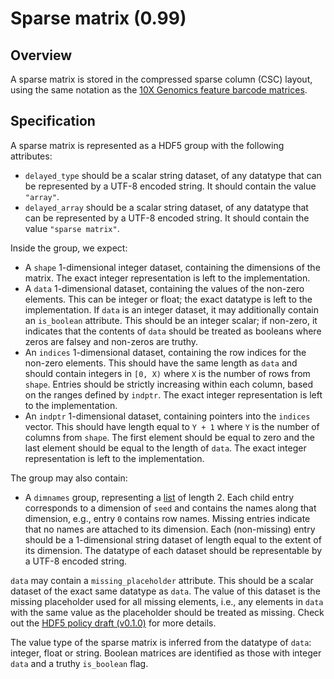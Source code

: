 

# Sparse matrix (0.99)

## Overview 

A sparse matrix is stored in the compressed sparse column (CSC) layout,
using the same notation as the [10X Genomics feature barcode matrices](https://support.10xgenomics.com/single-cell-gene-expression/software/pipelines/latest/advanced/h5_matrices).


## Specification

A sparse matrix is represented as a HDF5 group with the following attributes:

- `delayed_type` should be a scalar string dataset, of any datatype that can be represented by a UTF-8 encoded string.
  It should contain the value `"array"`.
- `delayed_array` should be a scalar string dataset, of any datatype that can be represented by a UTF-8 encoded string.
  It should contain the value `"sparse matrix"`.

Inside the group, we expect:

- A `shape` 1-dimensional integer dataset, containing the dimensions of the matrix.
  The exact integer representation is left to the implementation.
- A `data` 1-dimensional dataset, containing the values of the non-zero elements.
  This can be integer or float; the exact datatype is left to the implementation.
  If `data` is an integer dataset, it may additionally contain an `is_boolean` attribute.
  This should be an integer scalar; if non-zero, it indicates that the contents of `data` should be treated as booleans where zeros are falsey and non-zeros are truthy.
- An `indices` 1-dimensional dataset, 
  containing the row indices for the non-zero elements.
  This should have the same length as `data` and should contain integers in `[0, X)` where `X` is the number of rows from `shape`.
  Entries should be strictly increasing within each column, based on the ranges defined by `indptr`.
  The exact integer representation is left to the implementation.
- An `indptr` 1-dimensional dataset, containing pointers into the `indices` vector.
  This should have length equal to `Y + 1` where `Y` is the number of columns from `shape`.
  The first element should be equal to zero and the last element should be equal to the length of `data`.
  The exact integer representation is left to the implementation.


The group may also contain:

- A `dimnames` group, representing a [list](_general.md#lists) of length 2.
  Each child entry corresponds to a dimension of `seed` and contains the names along that dimension, e.g., entry `0` contains row names.
  Missing entries indicate that no names are attached to its dimension.
  Each (non-missing) entry should be a 1-dimensional string dataset of length equal to the extent of its dimension.
  The datatype of each dataset should be representable by a UTF-8 encoded string.

`data` may contain a `missing_placeholder` attribute.
This should be a scalar dataset of the exact same datatype as `data`.
The value of this dataset is the missing placeholder used for all missing elements,
i.e., any elements in `data` with the same value as the placeholder should be treated as missing.
Check out the [HDF5 policy draft (v0.1.0)](https://github.com/ArtifactDB/Bioc-HDF5-policy/tree/v0.1.0) for more details.

The value type of the sparse matrix is inferred from the datatype of `data`: integer, float or string.
Boolean matrices are identified as those with integer `data` and a truthy `is_boolean` flag.

